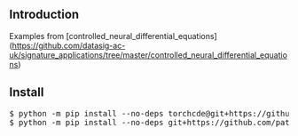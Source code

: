 <h2>Introduction</h2>

Examples from [controlled_neural_differential_equations]
(https://github.com/datasig-ac-uk/signature_applications/tree/master/controlled_neural_differential_equations)

<h2>Install</h2>

<pre>
$ python -m pip install --no-deps torchcde@git+https://github.com/patrick-kidger/torchcde.git@4620b4b8bfb08416f4871c9e76510b69439ee916
$ python -m pip install --no-deps git+https://github.com/patrick-kidger/signatory
</pre>
